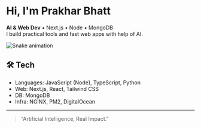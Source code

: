 # Hi, I'm Prakhar Bhatt

**AI & Web Dev** • Next.js • Node • MongoDB  
I build practical tools and fast web apps with help of AI.

![Snake animation](https://github.com/prakharbhattreal/prakharbhattreal/blob/output/snake.svg)

## 🛠️ Tech
- Languages: JavaScript (Node), TypeScript, Python
- Web: Next.js, React, Tailwind CSS
- DB: MongoDB
- Infra: NGINX, PM2, DigitalOcean

---
> “Artificial Intelligence, Real Impact.”
